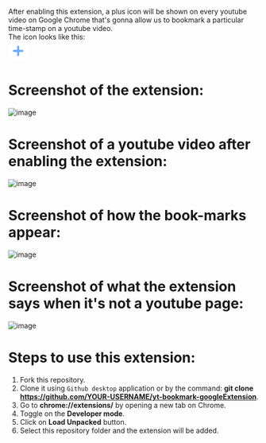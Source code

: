 After enabling this extension, a plus icon will be shown on every youtube video on Google Chrome that's gonna allow us to bookmark a particular time-stamp on a youtube video.
<br>
The icon looks like this: 
<br>
<img src=" assets/bookmark.png " style="height:40px;"/>
<br>
# Screenshot of the extension:

![image](https://github.com/rks-031/yt-bookmark-googleExtension/assets/103258259/c8e30af0-eea8-4e8c-854c-cf5fd0a3268c)

# Screenshot of a youtube video after enabling the extension:

![image](https://github.com/rks-031/yt-bookmark-googleExtension/assets/103258259/e7b39ec3-0f10-4d19-89f7-b046c715ac91)

# Screenshot of how the book-marks appear:

![image](https://github.com/rks-031/yt-bookmark-googleExtension/assets/103258259/f825d37b-8a88-4b48-8365-a4d45401ba70)

# Screenshot of what the extension says when it's not a youtube page:

![image](https://github.com/rks-031/yt-bookmark-googleExtension/assets/103258259/3116c68a-a6f3-43c4-b014-748f9c777c1a)

# Steps to use this extension:

1. Fork this repository.
2. Clone it using `Github desktop` application or by the command: **git clone https://github.com/YOUR-USERNAME/yt-bookmark-googleExtension**.
3. Go to **chrome://extensions/** by opening a new tab on Chrome.
4. Toggle on the **Developer mode**.
5. Click on **Load Unpacked** button.
6. Select this repository folder and the extension will be added.



